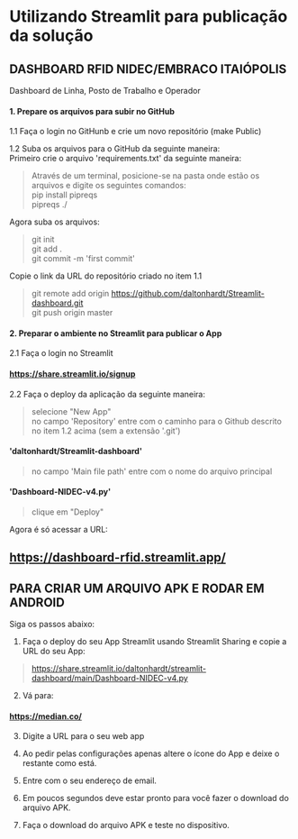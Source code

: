 #  Utilizando Streamlit para publicação da solução

## DASHBOARD RFID NIDEC/EMBRACO ITAIÓPOLIS
Dashboard de Linha, Posto de Trabalho e Operador
   
#### 1. Prepare os arquivos para subir no GitHub

1.1 Faça o login no GitHunb e crie um novo repositório (make Public)

1.2 Suba os arquivos para o GitHub da seguinte maneira:<br>
Primeiro crie o arquivo 'requirements.txt' da seguinte maneira:<br>
> Através de um terminal, posicione-se na pasta onde estão os arquivos e digite os seguintes comandos:<br>
> pip install pipreqs <br>
> pipreqs ./ <br>

Agora suba os arquivos:
> git init <br>
> git add . <br>
> git commit -m 'first commit' <br>

Copie o link da URL do repositório criado no item 1.1<br>
> git remote add origin https://github.com/daltonhardt/Streamlit-dashboard.git <br>
> git push origin master <br>
     
#### 2. Preparar o ambiente no Streamlit para publicar o App<br>

2.1 Faça o login no Streamlit<br>
#### https://share.streamlit.io/signup

2.2 Faça o deploy da aplicação da seguinte maneira:<br>
> selecione "New App"<br>
> no campo 'Repository' entre com o caminho para o Github descrito no item 1.2 acima (sem a extensão '.git')<br>
#### 'daltonhardt/Streamlit-dashboard'
> no campo 'Main file path' entre com o nome do arquivo principal<br>
#### 'Dashboard-NIDEC-v4.py'
> clique em "Deploy"<br>

Agora é só acessar a URL:
## https://dashboard-rfid.streamlit.app/


## PARA CRIAR UM ARQUIVO APK E RODAR EM ANDROID 
Siga os passos abaixo:<br>

1. Faça o deploy do seu App Streamlit usando Streamlit Sharing e copie a URL do seu App:<br>
> https://share.streamlit.io/daltonhardt/streamlit-dashboard/main/Dashboard-NIDEC-v4.py

2. Vá para:
#### https://median.co/

3. Digite a URL para o seu web app<br>

4. Ao pedir pelas configurações apenas altere o ícone do App e deixe o restante como está.<br>

5. Entre com o seu endereço de email.<br>

6. Em poucos segundos deve estar pronto para você fazer o download do arquivo APK.<br>

7. Faça o download do arquivo APK e teste no dispositivo.
